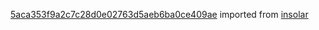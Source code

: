 [5aca353f9a2c7c28d0e02763d5aeb6ba0ce409ae](https://github.com/insolar/insolar/commit/5aca353f9a2c7c28d0e02763d5aeb6ba0ce409ae) imported from [insolar](https://github.com/insolar/insolar)
